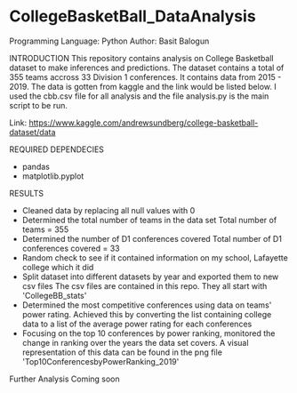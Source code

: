 # CollegeBasketBall_DataAnalysis

Programming Language: Python
Author: Basit Balogun


INTRODUCTION
This repository contains analysis on College Basketball dataset to make inferences and predictions. The dataset contains a total of 355 teams accross 33 Division 1 conferences. It contains data from 2015 - 2019. The data is gotten from kaggle and the link would be listed below. I used the cbb.csv file for all analysis and the file analysis.py is the main script to be run.

Link: https://www.kaggle.com/andrewsundberg/college-basketball-dataset/data




REQUIRED DEPENDECIES 
- pandas 
- matplotlib.pyplot



RESULTS 
- Cleaned data by replacing all null values with 0
- Determined the total number of teams in the data set 
  Total number of teams = 355
- Determined the number of D1 conferences covered 
  Total number of D1 conferences covered = 33
- Random check to see if it contained information on my school, Lafayette college which it did 
- Split dataset into different datasets by year and exported them to new csv files
  The csv files are contained in this repo. They all start with 'CollegeBB_stats'
- Determined the most competitive conferences using data on teams' power rating. Achieved this by converting the list containing college data to a list of the average power rating for each conferences 
- Focusing on the top 10 conferences by power ranking, monitored the change in ranking over the years the data set covers. A visual representation of this data can be found in the png file 'Top10ConferencesbyPowerRanking_2019'


Further Analysis Coming soon




